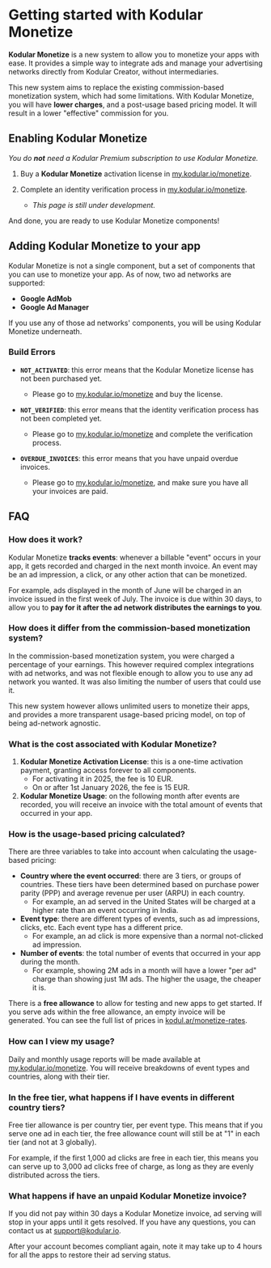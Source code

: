 # Getting started with Kodular Monetize

**Kodular Monetize** is a new system to allow you to monetize your apps with ease. It provides a simple way to 
integrate ads and manage your advertising networks directly from Kodular Creator, without intermediaries.

This new system aims to replace the existing commission-based monetization system, which had some limitations. With
Kodular Monetize, you will have **lower charges**, and a post-usage based pricing model. It will result in a lower
"effective" commission for you.

## Enabling Kodular Monetize

_You do **not** need a Kodular Premium subscription to use Kodular Monetize._

1. Buy a **Kodular Monetize** activation license in [my.kodular.io/monetize](https://my.kodular.io/monetize).

3. Complete an identity verification process in [my.kodular.io/monetize](https://my.kodular.io/monetize).
    * _This page is still under development._

And done, you are ready to use Kodular Monetize components!

## Adding Kodular Monetize to your app

Kodular Monetize is not a single component, but a set of components that you can use to monetize your app. As of now,
two ad networks are supported:

* **Google AdMob**
* **Google Ad Manager**

If you use any of those ad networks' components, you will be using Kodular Monetize underneath.

### Build Errors

* **`NOT_ACTIVATED`**: this error means that the Kodular Monetize license has not been purchased yet.
    * Please go to [my.kodular.io/monetize](https://my.kodular.io/monetize) and buy the license.

* **`NOT_VERIFIED`**: this error means that the identity verification process has not been completed yet.
    * Please go to [my.kodular.io/monetize](https://my.kodular.io/monetize) and complete the verification process.

* **`OVERDUE_INVOICES`**: this error means that you have unpaid overdue invoices.
    * Please go to [my.kodular.io/monetize](https://my.kodular.io/monetize), and make sure you have all your invoices are paid.

## FAQ

### How does it work?

Kodular Monetize **tracks events**: whenever a billable "event" occurs in your app, it gets recorded and charged in the
next month invoice. An event may be an ad impression, a click, or any other action that can be monetized.

For example, ads displayed in the month of June will be charged in an invoice issued in the first week of July. The
invoice is due within 30 days, to allow you to **pay for it after the ad network distributes the earnings to you**.

### How does it differ from the commission-based monetization system?

In the commission-based monetization system, you were charged a percentage of your earnings. This however required
complex integrations with ad networks, and was not flexible enough to allow you to use any ad network you wanted. It
was also limiting the number of users that could use it.

This new system however allows unlimited users to monetize their apps, and provides a more transparent usage-based
pricing model, on top of being ad-network agnostic.

### What is the cost associated with Kodular Monetize?

1. **Kodular Monetize Activation License**: this is a one-time activation payment, granting access forever to all
  components.
    * For activating it in 2025, the fee is 10 EUR.
    * On or after 1st January 2026, the fee is 15 EUR.
2. **Kodular Monetize Usage**: on the following month after events are recorded, you will receive an invoice with the
   total amount of events that occurred in your app.

### How is the usage-based pricing calculated?

There are three variables to take into account when calculating the usage-based pricing:

* **Country where the event occurred**: there are 3 tiers, or groups of countries. These tiers have been determined
  based on purchase power parity (PPP) and average revenue per user (ARPU) in each country.
    * For example, an ad served in the United States will be charged at a higher rate than an event occurring in India.
* **Event type**: there are different types of events, such as ad impressions, clicks, etc. Each event type has a
  different price.
    * For example, an ad click is more expensive than a normal not-clicked ad impression.
* **Number of events**: the total number of events that occurred in your app during the month.
    * For example, showing 2M ads in a month will have a lower "per ad" charge than showing just 1M ads. The higher the
      usage, the cheaper it is.

There is a **free allowance** to allow for testing and new apps to get started. If you serve ads within the free
allowance, an empty invoice will be generated.
You can see the full list of prices in [kodul.ar/monetize-rates](https://kodul.ar/monetize-rates).

### How can I view my usage?

Daily and monthly usage reports will be made available at [my.kodular.io/monetize](https://my.kodular.io/monetize). You
will receive breakdowns of event types and countries, along with their tier.

### In the free tier, what happens if I have events in different country tiers?

Free tier allowance is per country tier, per event type. This means that if you serve one ad in each tier, the free
allowance count will still be at "1" in each tier (and not at 3 globally).

For example, if the first 1,000 ad clicks are free in each tier, this means you can serve up to 3,000 ad clicks free
of charge, as long as they are evenly distributed across the tiers.

### What happens if have an unpaid Kodular Monetize invoice?

If you did not pay within 30 days a Kodular Monetize invoice, ad serving will stop in your apps until it gets resolved.
If you have any questions, you can contact us at [support@kodular.io](mailto:support@kodular.io).

After your account becomes compliant again, note it may take up to 4 hours for all the apps to restore their ad serving
status.
